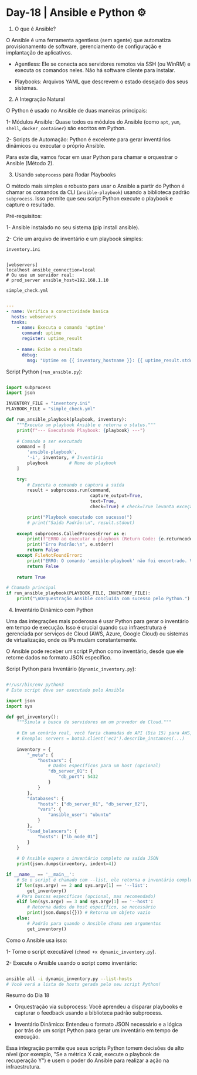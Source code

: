 # Day-18 | Ansible e Python ⚙️

1. O que é Ansible?

O Ansible é uma ferramenta agentless (sem agente) que automatiza provisionamento de software, gerenciamento de configuração e implantação de aplicativos.

- Agentless: Ele se conecta aos servidores remotos via SSH (ou WinRM) e executa os comandos neles. Não há software cliente para instalar.

- Playbooks: Arquivos YAML que descrevem o estado desejado dos seus sistemas.

2. A Integração Natural

O Python é usado no Ansible de duas maneiras principais:

1- Módulos Ansible: Quase todos os módulos do Ansible (como `apt`, `yum`, `shell`, `docker_container`) são escritos em Python.

2- Scripts de Automação: Python é excelente para gerar inventários dinâmicos ou executar o próprio Ansible.

Para este dia, vamos focar em usar Python para chamar e orquestrar o Ansible (Método 2).

3. Usando `subprocess` para Rodar Playbooks
   
O método mais simples e robusto para usar o Ansible a partir do Python é chamar os comandos da CLI (`ansible-playbook`) usando a biblioteca padrão `subprocess`. Isso permite que seu script Python execute o playbook e capture o resultado.

Pré-requisitos:

1- Ansible instalado no seu sistema (pip install ansible).

2- Crie um arquivo de inventário e um playbook simples:

`inventory.ini`

````Ini, TOML

[webservers]
localhost ansible_connection=local
# Ou use um servidor real: 
# prod_server ansible_host=192.168.1.10
````
`simple_check.yml`

````YAML

---
- name: Verifica a conectividade basica
  hosts: webservers
  tasks:
    - name: Executa o comando 'uptime'
      command: uptime
      register: uptime_result
    
    - name: Exibe o resultado
      debug:
        msg: "Uptime em {{ inventory_hostname }}: {{ uptime_result.stdout }}"
````
Script Python (`run_ansible.py`):

````Python

import subprocess
import json

INVENTORY_FILE = "inventory.ini"
PLAYBOOK_FILE = "simple_check.yml"

def run_ansible_playbook(playbook, inventory):
    """Executa um playbook Ansible e retorna o status."""
    print(f"--- Executando Playbook: {playbook} ---")
    
    # Comando a ser executado
    command = [
        'ansible-playbook',
        '-i', inventory, # Inventário
        playbook        # Nome do playbook
    ]
    
    try:
        # Executa o comando e captura a saída
        result = subprocess.run(command, 
                                capture_output=True, 
                                text=True, 
                                check=True) # check=True levanta exceção em caso de erro

        print("Playbook executado com sucesso!")
        # print("Saída Padrão:\n", result.stdout)
        
    except subprocess.CalledProcessError as e:
        print(f"ERRO ao executar o playbook (Return Code: {e.returncode})")
        print("Erro Padrão:\n", e.stderr)
        return False
    except FileNotFoundError:
        print("ERRO: O comando 'ansible-playbook' não foi encontrado. Verifique sua instalação.")
        return False
        
    return True

# Chamada principal
if run_ansible_playbook(PLAYBOOK_FILE, INVENTORY_FILE):
    print("\nOrquestração Ansible concluída com sucesso pelo Python.")
````
4. Inventário Dinâmico com Python
   
Uma das integrações mais poderosas é usar Python para gerar o inventário em tempo de execução. Isso é crucial quando sua infraestrutura é gerenciada por serviços de Cloud (AWS, Azure, Google Cloud) ou sistemas de virtualização, onde os IPs mudam constantemente.

O Ansible pode receber um script Python como inventário, desde que ele retorne dados no formato JSON específico.

Script Python para Inventário (`dynamic_inventory.py`):

````Python

#!/usr/bin/env python3
# Este script deve ser executado pelo Ansible

import json
import sys

def get_inventory():
    """Simula a busca de servidores em um provedor de Cloud."""
    
    # Em um cenário real, você faria chamadas de API (Dia 15) para AWS, Azure, etc.
    # Exemplo: servers = boto3.client('ec2').describe_instances(...)
    
    inventory = {
        "_meta": {
            "hostvars": {
                # Dados específicos para um host (opcional)
                "db_server_01": {
                    "db_port": 5432
                }
            }
        },
        "databases": {
            "hosts": ["db_server_01", "db_server_02"],
            "vars": {
                "ansible_user": "ubuntu" 
            }
        },
        "load_balancers": {
            "hosts": ["lb_node_01"]
        }
    }
    
    # O Ansible espera o inventário completo na saída JSON
    print(json.dumps(inventory, indent=4))

if __name__ == '__main__':
    # Se o script é chamado com --list, ele retorna o inventário completo
    if len(sys.argv) == 2 and sys.argv[1] == '--list':
        get_inventory()
    # Para buscas específicas (opcional, mas recomendado)
    elif len(sys.argv) == 3 and sys.argv[1] == '--host':
        # Retorna dados do host específico, se necessário
        print(json.dumps({})) # Retorna um objeto vazio
    else:
        # Padrão para quando o Ansible chama sem argumentos
        get_inventory()
````
Como o Ansible usa isso:

1- Torne o script executável (`chmod +x dynamic_inventory.py`).

2- Execute o Ansible usando o script como inventário:

````Bash

ansible all -i dynamic_inventory.py --list-hosts
# Você verá a lista de hosts gerada pelo seu script Python!
````
Resumo do Dia 18

- Orquestração via subprocess: Você aprendeu a disparar playbooks e capturar o feedback usando a biblioteca padrão subprocess.

- Inventário Dinâmico: Entendeu o formato JSON necessário e a lógica por trás de um script Python para gerar um inventário em tempo de execução.

Essa integração permite que seus scripts Python tomem decisões de alto nível (por exemplo, "Se a métrica X cair, execute o playbook de recuperação Y") e usem o poder do Ansible para realizar a ação na infraestrutura.
